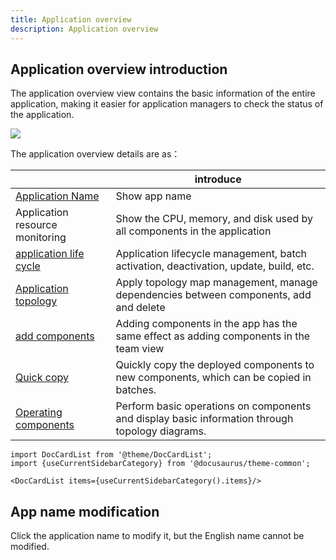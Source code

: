 ```yaml
---
title: Application overview
description: Application overview
---
```


## Application overview introduction

The application overview view contains the basic information of the entire application, making it easier for application managers to check the status of the application.

![](https://static.goodrain.com/docs/5.6/use-manual/app-manage/overview/overview.png)

The application overview details are as：

|                                                                                   | introduce                                                                                                                                      |
| --------------------------------------------------------------------------------- | ---------------------------------------------------------------------------------------------------------------------------------------------- |
| [Application Name](#应用名称修改)                                                       | Show app name                                                                                                                                  |
| Application resource monitoring                                                   | Show the CPU, memory, and disk used by all components in the application                                                                       |
| [application life cycle](/docs/use-manual/app-manage/overview/operation)          | Application lifecycle management, batch activation, deactivation, update, build, etc.                                                          |
| [Application topology](/docs/use-manual/app-manage/overview/app-topology)         | Apply topology map management, manage dependencies between components, add and delete                                                          |
| [add components](/docs/use-manual/app-manage/overview/add-service)                | Adding components in the app has the same effect as adding components in the team view                                                         |
| [Quick copy](/docs/use-manual/app-manage/overview/app-copy)                       | Quickly copy the deployed components to new components, which can be copied in batches.                                                        |
| [Operating components](/docs/use-manual/app-manage/overview/app-topology#拓扑图组件操作) | Perform basic operations on components and display basic information through topology diagrams.                                                |


```mdx-code-block
import DocCardList from '@theme/DocCardList';
import {useCurrentSidebarCategory} from '@docusaurus/theme-common';

<DocCardList items={useCurrentSidebarCategory().items}/>
```



## App name modification

Click the application name to modify it, but the English name cannot be modified.